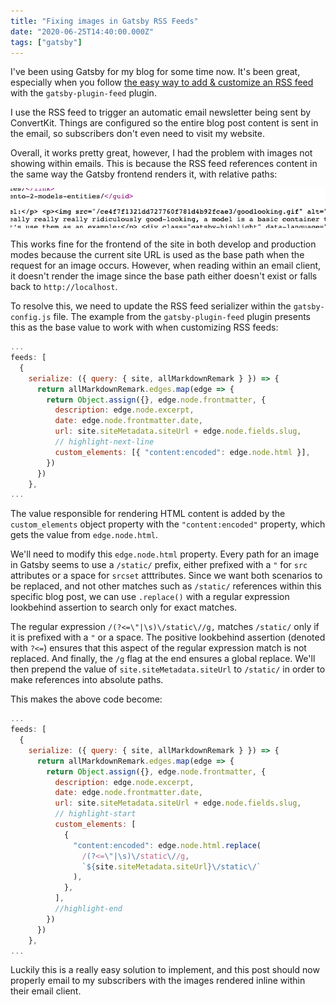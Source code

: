 ```yaml
---
title: "Fixing images in Gatsby RSS Feeds"
date: "2020-06-25T14:40:00.000Z"
tags: ["gatsby"]
---
```


I've been using Gatsby for my blog for some time now. It's been great, especially when you follow [the easy way to add & customize an RSS feed](https://www.gatsbyjs.org/docs/adding-an-rss-feed/#customizing-the-rss-feed-plugin) with the `gatsby-plugin-feed` plugin.

I use the RSS feed to trigger an automatic email newsletter being sent by ConvertKit. Things are configured so the entire blog post content is sent in the email, so subscribers don't even need to visit my website.

Overall, it works pretty great, however, I had the problem with images not showing within emails. This is because the RSS feed references content in the same way the Gatsby frontend renders it, with relative paths:

![Gatsby image with relative path](gatsby-image-with-relative-path.png)

This works fine for the frontend of the site in both develop and production modes because the current site URL is used as the base path when the request for an image occurs. However, when reading within an email client, it doesn't render the image since the base path either doesn't exist or falls back to `http://localhost`.

To resolve this, we need to update the RSS feed serializer within the `gatsby-config.js` file. The example from the `gatsby-plugin-feed` plugin presents this as the base value to work with when customizing RSS feeds:

```js
...
feeds: [
  {
    serialize: ({ query: { site, allMarkdownRemark } }) => {
      return allMarkdownRemark.edges.map(edge => {
        return Object.assign({}, edge.node.frontmatter, {
          description: edge.node.excerpt,
          date: edge.node.frontmatter.date,
          url: site.siteMetadata.siteUrl + edge.node.fields.slug,
          // highlight-next-line
          custom_elements: [{ "content:encoded": edge.node.html }],
        })
      })
    },
...
```

The value responsible for rendering HTML content is added by the `custom_elements` object property with the `"content:encoded"` property, which gets the value from `edge.node.html`.

We'll need to modify this `edge.node.html` property. Every path for an image in Gatsby seems to use a `/static/` prefix, either prefixed with a `"` for `src` attributes or a space for `srcset` atttributes. Since we want both scenarios to be replaced, and not other matches such as `/static/` references within this specific blog post, we can use `.replace()` with a regular expression lookbehind assertion to search only for exact matches.

The regular expression `/(?<=\"|\s)\/static\//g,` matches `/static/` only if it is prefixed with a `"` or a space. The positive lookbehind assertion (denoted with `?<=`) ensures that this aspect of the regular expression match is not replaced. And finally, the `/g` flag at the end ensures a global replace. We'll then prepend the value of `site.siteMetadata.siteUrl` to `/static/` in order to make references into absolute paths.

This makes the above code become:

```js
...
feeds: [
  {
    serialize: ({ query: { site, allMarkdownRemark } }) => {
      return allMarkdownRemark.edges.map(edge => {
        return Object.assign({}, edge.node.frontmatter, {
          description: edge.node.excerpt,
          date: edge.node.frontmatter.date,
          url: site.siteMetadata.siteUrl + edge.node.fields.slug,
          // highlight-start
          custom_elements: [
            {
              "content:encoded": edge.node.html.replace(
                /(?<=\"|\s)\/static\//g,
                `${site.siteMetadata.siteUrl}\/static\/`
              ),
            },
          ],
          //highlight-end
        })
      })
    },
...
```

Luckily this is a really easy solution to implement, and this post should now properly email to my subscribers with the images rendered inline within their email client.
